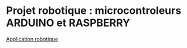 # Projet robotique : microcontroleurs ARDUINO et RASPBERRY


[Application robotique](https://ricou12.github.io/Robotique/)
